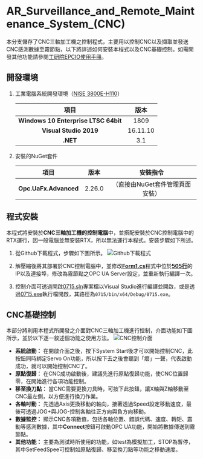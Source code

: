 # AR_Surveillance_and_Remote_Maintenance_System_(CNC)
本分支儲存了CNC三軸加工機之控制程式，主要用以控制CNC以及擷取並發送CNC感測數據至霧節點，以下將詳述如何安裝本程式以及CNC基礎控制。如需開發其他功能請參閱[工研院EPCIO使用手冊](https://www.epcio.com.tw/support/UserManual.aspx)。

## 開發環境
1. 工業電腦系統開發環境（[NISE 3800E-H110](https://www.nexcom.com.tw/Products/industrial-computing-solutions/industrial-fanless-computer/core-i-performance/fanless-pc-fanless-computer-nise-3800e-h110)）

    |**項目**|**版本**|
    |:---:|:---:|
    |**Windows 10 Enterprise LTSC 64bit**|1809|
    |**Visual Studio 2019**|16.11.10|
    |**.NET**|3.1|

2. 安裝的NuGet套件

    |**項目**|**版本**|**安裝指令**
    |:---:|:---:|:---:
    |**Opc.UaFx.Advanced**|2.26.0|（直接由NuGet套件管理頁面安裝）

## 程式安裝
本程式將安裝於**CNC三軸加工機的控制電腦**中，並搭配安裝於CNC控制電腦中的RTX運行，因一般電腦並無安裝RTX，所以無法運行本程式。安裝步驟如下所述。

1. 從Github下載程式，步驟如下圖所示。
![Github下載程式](https://user-images.githubusercontent.com/77768660/189030424-672c1110-4a40-4c50-9e85-15ed9c471914.png)

2. 解壓縮後將其部署於CNC控制電腦中，並修改[**Form1.cs**](https://github.com/vf19961226/AR_Surveillance_and_Remote_Maintenance_System/blob/CNC/0715/Form1.cs)程式中位於[**505行**](https://github.com/vf19961226/AR_Surveillance_and_Remote_Maintenance_System/blob/CNC/0715/Form1.cs#L505)的IP以及連接埠，修改為霧節點之OPC UA Server設定，並重新執行編譯一次。

3. 控制介面可透過開啟[0715.sln](https://github.com/vf19961226/AR_Surveillance_and_Remote_Maintenance_System/blob/CNC/0715.sln)專案檔以Visual Studio進行編譯並開啟，或是透過[0715.exe](https://github.com/vf19961226/AR_Surveillance_and_Remote_Maintenance_System/blob/CNC/0715/bin/x64/Debug/0715.exe)執行檔開啟，其路徑為`0715/bin/x64/Debug/0715.exe`。

## CNC基礎控制
本部分將利用本程式所開發之介面對CNC三軸加工機進行控制，介面功能如下圖所示，並於以下逐一敘述個功能之使用方法。
![CNC控制介面](https://user-images.githubusercontent.com/77768660/189040822-2e389ff9-ddcc-4ee1-904d-2fb3a37287c6.png)

* **系統啟動：** 在開啟介面之後，按下System Start後才可以開始控制CNC，此按鈕同時綁定Servo On功能，所以按下去之後會聽到「瘩」一聲，代表啟動成功，就可以開始控制CNC了。
* **原點復歸：** 在CNC成功啟動後，建議先進行原點復歸功能，使CNC位置歸零，在開始進行各項功能控制。
* **移至換刀點：** 當CNC需要更換刀具時，可按下此按鈕，讓X軸與Z軸移動至CNC最左側，以方便進行換刀作業。
* **各軸吋動：** 先透過Axis更換移動的軸向，接著透過Speed設定移動速度，最後可透過JOG+與JOG-控制各軸往正方向與負方向移動。
* **數據監控：** 顯示CNC各項數值，包括各軸位置、錯誤代碼、速度、轉矩、震動等感測數據，其中**Connect**按鈕可啟動OPC UA功能，開始將數據傳送到霧節點。
* **其他功能：** 主要為測試時所使用的功能，如test為模擬加工，STOP為暫停，其中SetFeedSpee可控制如原點復歸、移至換刀點等功能之移動速度。

